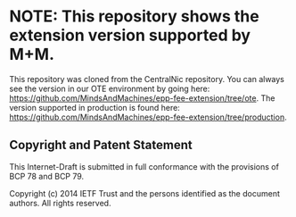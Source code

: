 # NOTE: This repository shows the extension version supported by M+M. 

This repository was cloned from the CentralNic repository. You can always see the version in our
OTE environment by going here: https://github.com/MindsAndMachines/epp-fee-extension/tree/ote.
The version supported in production is found here: https://github.com/MindsAndMachines/epp-fee-extension/tree/production.



## Copyright and Patent Statement

This Internet-Draft is submitted in full conformance with the provisions of BCP
78 and BCP 79.

Copyright (c) 2014 IETF Trust and the persons identified as the document
authors. All rights reserved.

